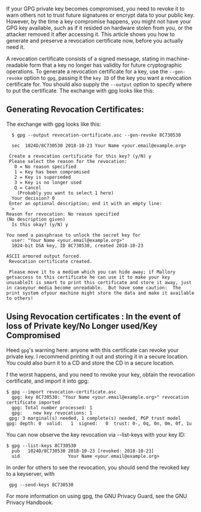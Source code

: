 If your GPG private key becomes compromised, you need to revoke it to warn others not to trust future signatures or encrypt data to your public key. However, by the time a key compromise happens, you might not have your GPG key available, such as if it resided on hardware stolen from you, or the attacker removed it after accessing it. This article shows you how to generate and preserve a revocation certificate now, before you actually need it.

A revocation certificate consists of a signed message, stating in machine-readable form that 
a key no longer has validity for future cryptographic operations. 
To generate a revocation certificate for a key, use the `--gen-revoke` option to `gpg`, passing it the `key ID` of the key you want a revocation certificate for. 
You should also supply the `--output` option to specify where to put the certificate. The exchange with gpg looks like this:


## Generating Revocation Certificates:

The exchange with gpg looks like this:


      $ gpg --output revocation-certificate.asc --gen-revoke 8C730530

      sec  1024D/8C730530 2018-10-23 Your Name <your.email@example.org>

     Create a revocation certificate for this key? (y/N) y
     Please select the reason for the revocation:
       0 = No reason specified
       1 = Key has been compromised
       2 = Key is superseded
       3 = Key is no longer used
       Q = Cancel
        (Probably you want to select 1 here)
      Your decision? 0
     Enter an optional description; end it with an empty line:
      > 
    Reason for revocation: No reason specified
    (No description given)
      Is this okay? (y/N) y

    You need a passphrase to unlock the secret key for
      user: "Your Name <your.email@example.org>"
      1024-bit DSA key, ID 8C730530, created 2018-10-23

    ASCII armored output forced.
     Revocation certificate created.

     Please move it to a medium which you can hide away; if Mallory getsaccess to this certificate he can use it to make your key unusableIt is smart to print this certificate and store it away, just in caseyour media become unreadable.  But have some caution:  The print system ofyour machine might store the data and make it available to others!


## Using Revocation certificates : In the event of loss of Private key/No Longer used/Key Compromised


Heed `gpg`'s warning here: anyone with this certificate can revoke your private key. I recommend printing it out and storing it in a secure location. You could also burn it to a CD and store the CD in a secure location.

f the worst happens, and you need to revoke your key, obtain the revocation certificate, and import it into gpg:

    $ gpg --import revocation-certificate.asc
      gpg: key 8C730530: "Your Name <your.email@example.org>" revocation certificate imported
      gpg: Total number processed: 1
      gpg:    new key revocations: 1
     gpg: 3 marginal(s) needed, 1 complete(s) needed, PGP trust model
    gpg: depth: 0  valid:   1  signed:   0  trust: 0-, 0q, 0n, 0m, 0f, 1u
    
    
You can now observe the key revocation via --list-keys with your key ID:

    $ gpg --list-keys 8C730530
      pub   1024D/8C730530 2018-10-23 [revoked: 2018-10-23]
      uid                  Your Name <your.email@example.org>

In order for others to see the revocation, you should send the revoked key to a keyserver, with

     gpg --send-keys 8C730530

For more information on using gpg, the GNU Privacy Guard, see the GNU Privacy Handbook.

    
    